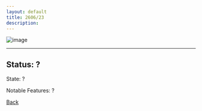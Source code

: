 ```yaml
---
layout: default
title: 2606/23
description: 
---
```

![image]()

* * *

## Status: ?

State: ?

Notable Features: ?

[Back](/./forest/bunker.md/)
